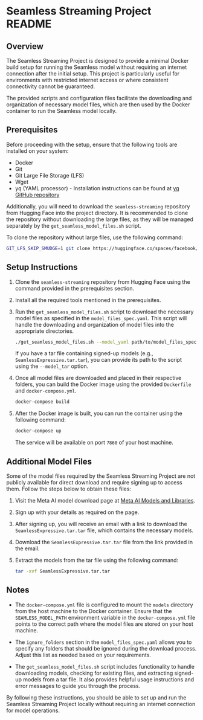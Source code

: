 # Seamless Streaming Project README

## Overview

The Seamless Streaming Project is designed to provide a minimal Docker build setup for running the Seamless model without requiring an internet connection after the initial setup. This project is particularly useful for environments with restricted internet access or where consistent connectivity cannot be guaranteed.

The provided scripts and configuration files facilitate the downloading and organization of necessary model files, which are then used by the Docker container to run the Seamless model locally.

## Prerequisites

Before proceeding with the setup, ensure that the following tools are installed on your system:

- Docker
- Git
- Git Large File Storage (LFS)
- Wget
- yq (YAML processor) - Installation instructions can be found at [yq GitHub repository](https://github.com/mikefarah/yq)

Additionally, you will need to download the `seamless-streaming` repository from Hugging Face into the project directory. It is recommended to clone the repository without downloading the large files, as they will be managed separately by the `get_seamless_model_files.sh` script.

To clone the repository without large files, use the following command:

```bash
GIT_LFS_SKIP_SMUDGE=1 git clone https://huggingface.co/spaces/facebook/seamless-streaming
```

## Setup Instructions

1. Clone the `seamless-streaming` repository from Hugging Face using the command provided in the prerequisites section.

2. Install all the required tools mentioned in the prerequisites.

3. Run the `get_seamless_model_files.sh` script to download the necessary model files as specified in the `model_files_spec.yaml`. This script will handle the downloading and organization of model files into the appropriate directories.

   ```bash
   ./get_seamless_model_files.sh --model_yaml path/to/model_files_spec.yaml [--model_tar path/to/SeamlessExpressive.tar.tar]
   ```

   If you have a tar file containing signed-up models (e.g., `SeamlessExpressive.tar.tar`), you can provide its path to the script using the `--model_tar` option.

4. Once all model files are downloaded and placed in their respective folders, you can build the Docker image using the provided `Dockerfile` and `docker-compose.yml`.

   ```bash
   docker-compose build
   ```

5. After the Docker image is built, you can run the container using the following command:

   ```bash
   docker-compose up
   ```

   The service will be available on port `7860` of your host machine.

## Additional Model Files

Some of the model files required by the Seamless Streaming Project are not publicly available for direct download and require signing up to access them. Follow the steps below to obtain these files:

1. Visit the Meta AI model download page at [Meta AI Models and Libraries](https://ai.meta.com/resources/models-and-libraries/seamless-downloads/).

2. Sign up with your details as required on the page.

3. After signing up, you will receive an email with a link to download the `SeamlessExpressive.tar.tar` file, which contains the necessary models.

4. Download the `SeamlessExpressive.tar.tar` file from the link provided in the email.

5. Extract the models from the tar file using the following command:

   ```bash
   tar -xvf SeamlessExpressive.tar.tar
   ```



## Notes

- The `docker-compose.yml` file is configured to mount the `models` directory from the host machine to the Docker container. Ensure that the `SEAMLESS_MODEL_PATH` environment variable in the `docker-compose.yml` file points to the correct path where the model files are stored on your host machine.

- The `ignore_folders` section in the `model_files_spec.yaml` allows you to specify any folders that should be ignored during the download process. Adjust this list as needed based on your requirements.

- The `get_seamless_model_files.sh` script includes functionality to handle downloading models, checking for existing files, and extracting signed-up models from a tar file. It also provides helpful usage instructions and error messages to guide you through the process.

By following these instructions, you should be able to set up and run the Seamless Streaming Project locally without requiring an internet connection for model operations.